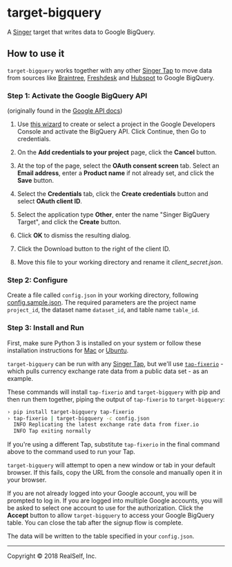 # target-bigquery

A [Singer](https://singer.io) target that writes data to Google
BigQuery.

## How to use it

`target-bigquery` works together with any other [Singer Tap] to move
data from sources like [Braintree], [Freshdesk] and [Hubspot] to
Google BigQuery. 

### Step 1: Activate the Google BigQuery API

 (originally found in the [Google API
 docs](https://googlecloudplatform.github.io/google-cloud-python/latest/bigquery/usage.html))
 
 1. Use [this
 wizard](https://console.developers.google.com/start/api?id=bigquery-json.googleapis.com)
 to create or select a project in the Google Developers Console and
 activate the BigQuery API. Click Continue, then Go to credentials.

 1. On the **Add credentials to your project** page, click the
 **Cancel** button.

 1. At the top of the page, select the **OAuth consent screen**
 tab. Select an **Email address**, enter a **Product name** if not
 already set, and click the **Save** button.

 1. Select the **Credentials** tab, click the **Create credentials**
 button and select **OAuth client ID**.

 1. Select the application type **Other**, enter the name "Singer
 BigQuery Target", and click the **Create** button.

 1. Click **OK** to dismiss the resulting dialog.

 1. Click the Download button to the right of the client ID.

 1. Move this file to your working directory and rename it
 *client_secret.json*.

### Step 2: Configure

Create a file called `config.json` in your working directory,
following [config.sample.json](config.sample.json). The required
 parameters are the project name `project_id`, the dataset name 
`dataset_id`, and table name `table_id`. 

### Step 3: Install and Run

First, make sure Python 3 is installed on your system or follow these
installation instructions for [Mac](python-mac) or
[Ubuntu](python-ubuntu).

`target-bigquery` can be run with any [Singer Tap], but we'll use
[`tap-fixerio`][Fixerio] - which pulls currency exchange rate data
from a public data set - as an example.

These commands will install `tap-fixerio` and `target-bigquery` with
pip and then run them together, piping the output of `tap-fixerio` to
`target-bigquery`:


```bash
› pip install target-bigquery tap-fixerio
› tap-fixerio | target-bigquery -c config.json
  INFO Replicating the latest exchange rate data from fixer.io
  INFO Tap exiting normally
```

If you're using a different Tap, substitute `tap-fixerio` in the final
command above to the command used to run your Tap.

`target-bigquery` will attempt to open a new window or tab in your
default browser. If this fails, copy the URL from the console and
manually open it in your browser.

If you are not already logged into your Google account, you will be
prompted to log in. If you are logged into multiple Google accounts,
you will be asked to select one account to use for the
authorization. Click the **Accept** button to allow `target-bigquery` to
access your Google BigQuery table.  You can close the tab after the signup flow
is complete.

The data will be written to the table specified in your `config.json`.

---

Copyright &copy; 2018 RealSelf, Inc.

[Singer Tap]: https://singer.io
[Braintree]: https://github.com/singer-io/tap-braintree
[Freshdesk]: https://github.com/singer-io/tap-freshdesk
[Hubspot]: https://github.com/singer-io/tap-hubspot
[Fixerio]: https://github.com/singer-io/tap-fixerio
[python-mac]: http://docs.python-guide.org/en/latest/starting/install3/osx/
[python-ubuntu]: https://www.digitalocean.com/community/tutorials/how-to-install-python-3-and-set-up-a-local-programming-environment-on-ubuntu-16-04

